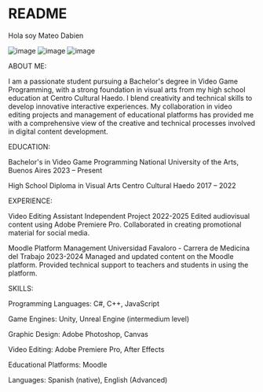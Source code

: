 # README
Hola soy Mateo Dabien



![image](https://github.com/user-attachments/assets/a3a42f9b-729b-44ea-b2df-cb0fcba006bf)
![image](https://github.com/user-attachments/assets/fbc8118c-e09a-472b-bac2-c41a73ea3f81)
![image](https://github.com/user-attachments/assets/f5347f48-e63f-4baf-a66e-9c7fea79cb4f)



ABOUT ME:

I am a passionate student pursuing a Bachelor's degree in Video Game Programming, with a strong foundation in visual arts from my high school education at Centro Cultural Haedo. I blend creativity and technical skills to develop innovative interactive experiences. My collaboration in video editing projects and management of educational platforms has provided me with a comprehensive view of the creative and technical processes involved in digital content development.

EDUCATION:

Bachelor's in Video Game Programming National University of the Arts, Buenos Aires 2023 – Present

High School Diploma in Visual Arts Centro Cultural Haedo 2017 – 2022


EXPERIENCE:

Video Editing Assistant
Independent Project
2022-2025
Edited audiovisual content using Adobe Premiere Pro.
Collaborated in creating promotional material for social media.

Moodle Platform Management Universidad Favaloro - Carrera de Medicina del Trabajo 2023-2024 Managed and updated content on the Moodle platform.
Provided technical support to teachers and students in using the platform.


SKILLS:

Programming Languages: C#, C++, JavaScript

Game Engines: Unity, Unreal Engine (intermedium level)

Graphic Design: Adobe Photoshop, Canvas

Video Editing: Adobe Premiere Pro, After Effects

Educational Platforms: Moodle

Languages: Spanish (native), English (Advanced)

